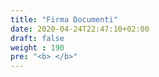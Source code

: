 ```yaml
---
title: "Firma Documenti"
date: 2020-04-24T22:47:10+02:00
draft: false
weight : 190
pre: "<b> </b>"
---
```


